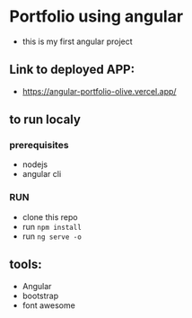 # Portfolio using angular

- this is my first angular project 

## Link to deployed APP: 
- https://angular-portfolio-olive.vercel.app/


## to run localy 
### prerequisites
- nodejs 
- angular cli

### RUN
- clone this repo
- run ``` npm install ```
- run ``` ng serve -o ```


## tools:
- Angular
- bootstrap
- font awesome

